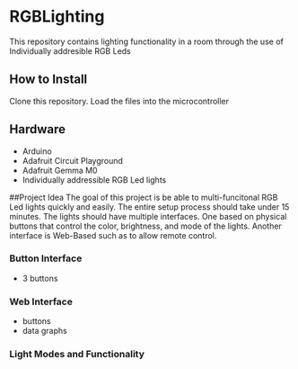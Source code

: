 # RGBLighting
This repository contains lighting functionality in a room through the use of Individually addresible RGB Leds

## How to Install
Clone this repository. Load the files into the microcontroller

## Hardware
- Arduino
- Adafruit Circuit Playground
- Adafruit Gemma M0
- Individually addressible RGB Led lights

##Project Idea
The goal of this project is be able to multi-funcitonal RGB Led lights quickly and easily. The entire setup process should take under 15 minutes.
The lights should have multiple interfaces. One based on physical buttons that control the color, brightness, and mode of the lights. Another interface is Web-Based such as to allow remote  control.

### Button Interface
- 3 buttons

### Web Interface
- buttons
- data graphs

### Light Modes and Functionality
